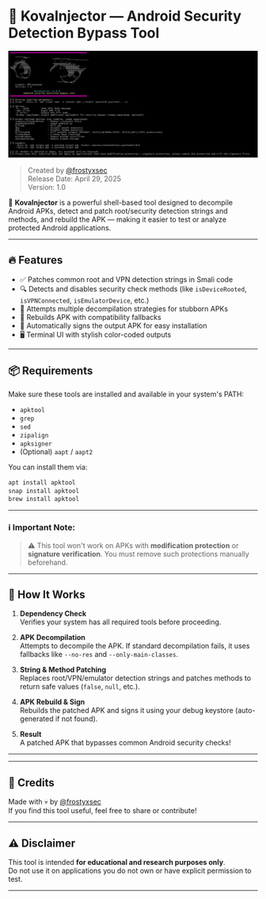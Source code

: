 # 🚀 KovaInjector — Android Security Detection Bypass Tool

<img src="https://raw.githubusercontent.com/frostyxsec/KovaInjector/refs/heads/main/kova.png">

> Created by [@frostyxsec](https://github.com/frostyxsec)  
> Release Date: April 29, 2025  
> Version: 1.0

🎯 **KovaInjector** is a powerful shell-based tool designed to decompile Android APKs, detect and patch root/security detection strings and methods, and rebuild the APK — making it easier to test or analyze protected Android applications.

---

## 🔥 Features

- ✅ Patches common root and VPN detection strings in Smali code
- 🔍 Detects and disables security check methods (like `isDeviceRooted`, `isVPNConnected`, `isEmulatorDevice`, etc.)
- 🧩 Attempts multiple decompilation strategies for stubborn APKs
- 🔧 Rebuilds APK with compatibility fallbacks
- 🔐 Automatically signs the output APK for easy installation
- 🖥️ Terminal UI with stylish color-coded outputs

---

## 📦 Requirements

Make sure these tools are installed and available in your system's PATH:

- `apktool`
- `grep`
- `sed`
- `zipalign`
- `apksigner`
- (Optional) `aapt` / `aapt2`

You can install them via:

```bash
apt install apktool
snap install apktool
brew install apktool
```

---

### ℹ️ Important Note:

> ⚠️ This tool won't work on APKs with **modification protection** or **signature verification**. You must remove such protections manually beforehand.

---

## 🧠 How It Works

1. **Dependency Check**  
   Verifies your system has all required tools before proceeding.

2. **APK Decompilation**  
   Attempts to decompile the APK. If standard decompilation fails, it uses fallbacks like `--no-res` and `--only-main-classes`.

3. **String & Method Patching**  
   Replaces root/VPN/emulator detection strings and patches methods to return safe values (`false`, `null`, etc.).

4. **APK Rebuild & Sign**  
   Rebuilds the patched APK and signs it using your debug keystore (auto-generated if not found).

5. **Result**  
   A patched APK that bypasses common Android security checks!

---


---

## 💬 Credits

Made with 💀 by [@frostyxsec](https://github.com/frostyxsec)  
If you find this tool useful, feel free to share or contribute!

---

## ⚠️ Disclaimer

This tool is intended **for educational and research purposes only**.  
Do not use it on applications you do not own or have explicit permission to test.

---
